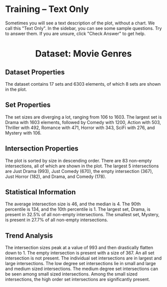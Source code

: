 # Training – Text Only

Sometimes you will see a text description of the plot, without a chart. We call this "Text Only".  In the sidebar, you can see some sample questions. Try to answer them. If you are unsure, click "Check Answer" to get help.

<h1 style="text-align: center;">Dataset: Movie Genres</h1>

## Dataset Properties
The dataset contains 17 sets and 6303 elements, of which 8 sets are shown in the plot.

## Set Properties
The set sizes are diverging a lot, ranging from 106 to 1603. The largest set is Drama with 1603 elements, followed by Comedy with 1200, Action with 503, Thriller with 492, Romance with 471, Horror with 343, SciFi with 276, and Mystery with 106.

## Intersection Properties
The plot is sorted by size in descending order. There are 83 non-empty intersections, all of which are shown in the plot. The largest 5 intersections are Just Drama (993), Just Comedy (670), the empty intersection (367), Just Horror (182), and Drama, and Comedy (178).

## Statistical Information
The average intersection size is 46, and the median is 4. The 90th percentile is 134, and the 10th percentile is 1. The largest set, Drama, is present in 32.5% of all non-empty intersections. The smallest set, Mystery, is present in 27.7% of all non-empty intersections.

## Trend Analysis
The intersection sizes peak at a value of 993 and then drastically flatten down to 1. The empty intersection is present with a size of 367. An all set intersection is not present. The individual set intersections are in largest and large intersections. The low degree set intersections lie in small and large and medium sized intersections. The medium degree set intersections can be seen among small sized intersections. Among the small sized intersections, the high order set intersections are significantly present.